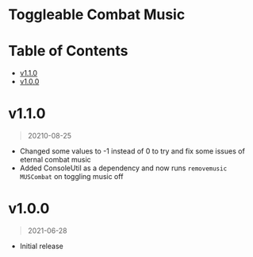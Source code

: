 # Toggleable Combat Music

# Table of Contents

<!-- TOC -->

-   [v1.1.0](#v110)
-   [v1.0.0](#v100)

<!-- /TOC -->

# v1.1.0

> 20210-08-25

-   Changed some values to -1 instead of 0 to try and fix some issues of eternal combat music
-   Added ConsoleUtil as a dependency and now runs `removemusic MUSCombat` on toggling music off

# v1.0.0

> 2021-06-28

-   Initial release

